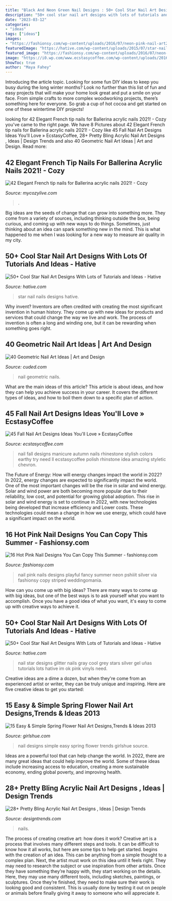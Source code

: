 ```yaml
---
title: "Black And Neon Green Nail Designs : 50+ Cool Star Nail Art Designs With Lots Of Tutorials And Ideas"
description: "50+ cool star nail art designs with lots of tutorials and ideas"
date: "2023-03-12"
categories:
- "ideas"
tags: ["ideas"]
images:
- "https://fashionsy.com/wp-content/uploads/2016/07/neon-pink-nail-art2-630x956.jpg"
featuredImage: "https://hative.com/wp-content/uploads/2015/07/star-nails/46-star-nail-art-designs.jpg"
featured_image: "https://fashionsy.com/wp-content/uploads/2016/07/neon-pink-nail-art2-630x956.jpg"
image: "https://i0.wp.com/www.ecstasycoffee.com/wp-content/uploads/2016/10/Fall-Nail-Designs-28.jpg?resize=736%2C981"
ShowToc: true
author: "Maya Fahey"
---
```



Introducing the article topic.
Looking for some fun DIY ideas to keep you busy during the long winter months? Look no further than this list of fun and easy projects that will make your home look great and put a smile on your face. From simple crafts to more complex woodworking projects, there’s something here for everyone. So grab a cup of hot cocoa and get started on one of these wintertime DIY projects!

	

		
looking for 42 Elegant French tip nails for Ballerina acrylic nails 2021! - Cozy you've came to the right page. We have 8 Pictures about 42 Elegant French tip nails for Ballerina acrylic nails 2021! - Cozy like 45 Fall Nail Art Designs Ideas You&#039;ll Love » EcstasyCoffee, 28+ Pretty Bling Acrylic Nail Art Designs , Ideas | Design Trends and also 40 Geometric Nail Art Ideas | Art and Design. Read more:
		
    
## 42 Elegant French Tip Nails For Ballerina Acrylic Nails 2021! - Cozy

<img loading=lazy src="https://mycozylive.com/wp-content/uploads/2021/03/41-768x853.png" onerror="this.onerror=null;this.src='https://tse3.mm.bing.net/th?id=OIP.LzTv3LfBNILqXn6d7lEYigHaIO&amp;pid=15.1';" alt="42 Elegant French tip nails for Ballerina acrylic nails 2021! - Cozy">

_Source: mycozylive.com_

>. 

	

Big ideas are the seeds of change that can grow into something more. They come from a variety of sources, including thinking outside the box, being curious, and coming up with new ways to do things. Sometimes, just thinking about an idea can spark something new in the mind. This is what happened to me when I was looking for a new way to measure air quality in my city.

    
## 50+ Cool Star Nail Art Designs With Lots Of Tutorials And Ideas - Hative

<img loading=lazy src="https://hative.com/wp-content/uploads/2015/07/star-nails/46-star-nail-art-designs.jpg" onerror="this.onerror=null;this.src='https://tse4.mm.bing.net/th?id=OIP.suxojb2cxdtcPUIaQqrJYgHaLH&amp;pid=15.1';" alt="50+ Cool Star Nail Art Designs With Lots of Tutorials and Ideas - Hative">

_Source: hative.com_

>star nail nails designs hative. 

	

Why invent?
Inventors are often credited with creating the most significant invention in human history. They come up with new ideas for products and services that could change the way we live and work. The process of invention is often a long and winding one, but it can be rewarding when something goes right.

    
## 40 Geometric Nail Art Ideas | Art And Design

<img loading=lazy src="http://www.cuded.com/wp-content/uploads/2018/05/Geometric-nail-art-41.jpg" onerror="this.onerror=null;this.src='https://tse3.mm.bing.net/th?id=OIP.Q_RZXtUwqjrXu0qS-mYjggHaMF&amp;pid=15.1';" alt="40 Geometric Nail Art Ideas | Art and Design">

_Source: cuded.com_

>nail geometric nails. 

	

What are the main ideas of this article?
This article is about ideas, and how they can help you achieve success in your career. It covers the different types of ideas, and how to boil them down to a specific plan of action.

    
## 45 Fall Nail Art Designs Ideas You&#039;ll Love » EcstasyCoffee

<img loading=lazy src="https://i0.wp.com/www.ecstasycoffee.com/wp-content/uploads/2016/10/Fall-Nail-Designs-28.jpg?resize=736%2C981" onerror="this.onerror=null;this.src='https://tse2.mm.bing.net/th?id=OIP.xgXVRctQH1Y_m-ofVlEWHwHaJ3&amp;pid=15.1';" alt="45 Fall Nail Art Designs Ideas You&#039;ll Love » EcstasyCoffee">

_Source: ecstasycoffee.com_

>nail fall designs manicure autumn nails rhinestone stylish colors earthy try need ll ecstasycoffee polish rhinstone idea amazing styletic chevron. 

	

The Future of Energy: How will energy changes impact the world in 2022?
In 2022, energy changes are expected to significantly impact the world. One of the most important changes will be the rise in solar and wind energy. Solar and wind power are both becoming more popular due to their reliability, low cost, and potential for growing global adoption. This rise in solar and wind energy is set to continue in 2022, with new technologies being developed that increase efficiency and Lower costs. These technologies could mean a change in how we use energy, which could have a significant impact on the world.

    
## 16 Hot Pink Nail Designs You Can Copy This Summer - Fashionsy.com

<img loading=lazy src="https://fashionsy.com/wp-content/uploads/2016/07/neon-pink-nail-art2-630x956.jpg" onerror="this.onerror=null;this.src='https://tse2.mm.bing.net/th?id=OIP.RYX4DdHGHYAqKj-BuZ7eggHaLP&amp;pid=15.1';" alt="16 Hot Pink Nail Designs You Can Copy This Summer - fashionsy.com">

_Source: fashionsy.com_

>nail pink nails designs playful fancy summer neon pshiiit silver via fashionsy copy striped weddingomania. 

	

How can you come up with big ideas?
There are many ways to come up with big ideas, but one of the best ways is to ask yourself what you want to accomplish. Once you have a good idea of what you want, it's easy to come up with creative ways to achieve it.

    
## 50+ Cool Star Nail Art Designs With Lots Of Tutorials And Ideas - Hative

<img loading=lazy src="https://hative.com/wp-content/uploads/2015/07/star-nails/12-star-nail-art-designs.jpg" onerror="this.onerror=null;this.src='https://tse4.mm.bing.net/th?id=OIP.nlIgCXZunIKgGfuxBOMjUAHaHZ&amp;pid=15.1';" alt="50+ Cool Star Nail Art Designs With Lots of Tutorials and Ideas - Hative">

_Source: hative.com_

>nail star designs glitter nails gray cool grey stars silver gel uñas tutorials lots hative im ok pink vinyls need. 

	

Creative ideas are a dime a dozen, but when they're come from an experienced artist or writer, they can be truly unique and inspiring. Here are five creative ideas to get you started: 

    
## 15 Easy &amp; Simple Spring Flower Nail Art Designs,Trends &amp; Ideas 2013

<img loading=lazy src="http://www.girlshue.com/wp-content/uploads/2016/07/unnamed-file-7096.jpg" onerror="this.onerror=null;this.src='https://tse2.mm.bing.net/th?id=OIP.DySVe3Qak8k-KKR2CjjEQwHaJ3&amp;pid=15.1';" alt="15 Easy &amp; Simple Spring Flower Nail Art Designs,Trends &amp; Ideas 2013">

_Source: girlshue.com_

>nail designs simple easy spring flower trends girlshue source. 

	

Ideas are a powerful tool that can help change the world. In 2022, there are many great ideas that could help improve the world. Some of these ideas include increasing access to education, creating a more sustainable economy, ending global poverty, and improving health.

    
## 28+ Pretty Bling Acrylic Nail Art Designs , Ideas | Design Trends

<img loading=lazy src="https://images.designtrends.com/wp-content/uploads/2016/04/01045536/Red-Design-Nail-Polish.jpg" onerror="this.onerror=null;this.src='https://tse4.mm.bing.net/th?id=OIP.NXcz-AFhfjSDmo05L2og0wHaHa&amp;pid=15.1';" alt="28+ Pretty Bling Acrylic Nail Art Designs , Ideas | Design Trends">

_Source: designtrends.com_

>nails. 

	

The process of creating creative art: how does it work?
Creative art is a process that involves many different steps and tools. It can be difficult to know how it all works, but here are some tips to help get started. 
 begins with the creation of an idea. This can be anything from a simple thought to a complex plan. Next, the artist must work on this idea until it feels right. They may need to research the subject or use inspiration from other artists. Once they have something they’re happy with, they start working on the details. Here, they may use many different tools, including sketches, paintings, or sculptures. Once they’re finished, they need to make sure their work is looking good and consistent. This is usually done by testing it out on people or animals before finally giving it away to someone who will appreciate it.

